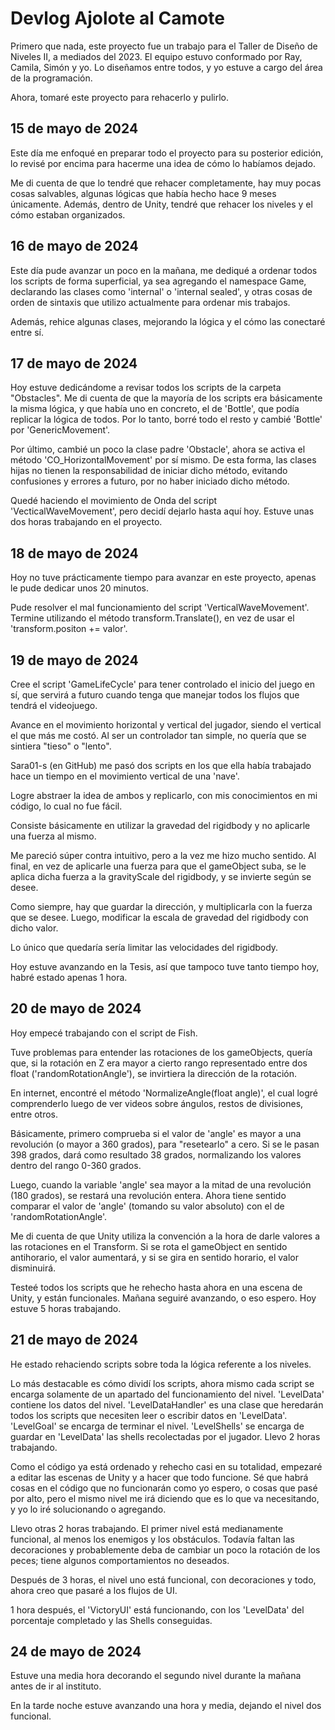 # Devlog Ajolote al Camote

Primero que nada, este proyecto fue un trabajo para el Taller de Diseño de Niveles II, a mediados del 2023. El equipo estuvo conformado por Ray, Camila, Simón y yo. Lo diseñamos entre todos, y yo estuve a cargo del área de la programación. 

Ahora, tomaré este proyecto para rehacerlo y pulirlo.

## 15 de mayo de 2024

Este día me enfoqué en preparar todo el proyecto para su posterior edición, lo revisé por encima para hacerme una idea de cómo lo habíamos dejado. 

Me di cuenta de que lo tendré que rehacer completamente, hay muy pocas cosas salvables, algunas lógicas que había hecho hace 9 meses únicamente. Además, dentro de Unity, tendré que rehacer los niveles y el cómo estaban organizados.

## 16 de mayo de 2024

Este día pude avanzar un poco en la mañana, me dediqué a ordenar todos los scripts de forma superficial, ya sea agregando el namespace Game, declarando las clases como 'internal' o 'internal sealed', y otras cosas de orden de sintaxis que utilizo actualmente para ordenar mis trabajos.

Además, rehice algunas clases, mejorando la lógica y el cómo las conectaré entre sí.

## 17 de mayo de 2024

Hoy estuve dedicándome a revisar todos los scripts de la carpeta "Obstacles". Me di cuenta de que la mayoría de los scripts era básicamente la misma lógica, y que había uno en concreto, el de 'Bottle', que podía replicar la lógica de todos. Por lo tanto, borré todo el resto y cambié 'Bottle' por 'GenericMovement'. 

Por último, cambié un poco la clase padre 'Obstacle', ahora se activa el método 'CO_HorizontalMovement' por sí mismo. De esta forma, las clases hijas no tienen la responsabilidad de iniciar dicho método, evitando confusiones y errores a futuro, por no haber iniciado dicho método.

Quedé haciendo el movimiento de Onda del script 'VecticalWaveMovement', pero decidí dejarlo hasta aquí hoy. Estuve unas dos horas trabajando en el proyecto. 

## 18 de mayo de 2024

Hoy no tuve prácticamente tiempo para avanzar en este proyecto, apenas le pude dedicar unos 20 minutos. 

Pude resolver el mal funcionamiento del script 'VerticalWaveMovement'. Termine utilizando el método transform.Translate(), en vez de usar el 'transform.positon += valor'.

## 19 de mayo de 2024

Cree el script 'GameLifeCycle' para tener controlado el inicio del juego en sí, que servirá a futuro cuando tenga que manejar todos los flujos que tendrá el videojuego. 

Avance en el movimiento horizontal y vertical del jugador, siendo el vertical el que más me costó. Al ser un controlador tan simple, no quería que se sintiera "tieso" o "lento". 

Sara01-s (en GitHub) me pasó dos scripts en los que ella había trabajado hace un tiempo en el movimiento vertical de una 'nave'. 

Logre abstraer la idea de ambos y replicarlo, con mis conocimientos en mi código, lo cual no fue fácil. 

Consiste básicamente en utilizar la gravedad del rigidbody y no aplicarle una fuerza al mismo. 

Me pareció súper contra intuitivo, pero a la vez me hizo mucho sentido. Al final, en vez de aplicarle una fuerza para que el gameObject suba, se le aplica dicha fuerza a la gravityScale del rigidbody, y se invierte según se desee.

Como siempre, hay que guardar la dirección, y multiplicarla con la fuerza que se desee. Luego, modificar la escala de gravedad del rigidbody con dicho valor.

Lo único que quedaría sería limitar las velocidades del rigidbody.

Hoy estuve avanzando en la Tesis, así que tampoco tuve tanto tiempo hoy, habré estado apenas 1 hora.

## 20 de mayo de 2024

Hoy empecé trabajando con el script de Fish. 

Tuve problemas para entender las rotaciones de los gameObjects, quería que, si la rotación en Z era mayor a cierto rango representado entre dos float ('randomRotationAngle'), se invirtiera la dirección de la rotación. 

En internet, encontré el método 'NormalizeAngle(float angle)', el cual logré comprenderlo luego de ver videos sobre ángulos, restos de divisiones, entre otros. 

Básicamente, primero comprueba si el valor de 'angle' es mayor a una revolución (o mayor a 360 grados), para "resetearlo" a cero. Si se le pasan 398 grados, dará como resultado 38 grados, normalizando los valores dentro del rango 0-360 grados.

Luego, cuando la variable 'angle' sea mayor a la mitad de una revolución (180 grados), se restará una revolución entera. Ahora tiene sentido comparar el valor de 'angle' (tomando su valor absoluto) con el de 'randomRotationAngle'.

Me di cuenta de que Unity utiliza la convención a la hora de darle valores a las rotaciones en el Transform. Si se rota el gameObject en sentido antihorario, el valor aumentará, y si se gira en sentido horario, el valor disminuirá.

Testeé todos los scripts que he rehecho hasta ahora en una escena de Unity, y están funcionales.
Mañana seguiré avanzando, o eso espero. Hoy estuve 5 horas trabajando.

## 21 de mayo de 2024

He estado rehaciendo scripts sobre toda la lógica referente a los niveles.

Lo más destacable es cómo dividí los scripts, ahora mismo cada script se encarga solamente de un apartado del funcionamiento del nivel. 'LevelData' contiene los datos del nivel. 'LevelDataHandler' es una clase que heredarán todos los scripts que necesiten leer o escribir datos en 'LevelData'. 'LevelGoal' se encarga de terminar el nivel. 'LevelShells' se encarga de guardar en 'LevelData' las shells recolectadas por el jugador. Llevo 2 horas trabajando. 

Como el código ya está ordenado y rehecho casi en su totalidad, empezaré a editar las escenas de Unity y a hacer que todo funcione. Sé que habrá cosas en el código que no funcionarán como yo espero, o cosas que pasé por alto, pero el mismo nivel me irá diciendo que es lo que va necesitando, y yo lo iré solucionando o agregando.

Llevo otras 2 horas trabajando. El primer nivel está medianamente funcional, al menos los enemigos y los obstáculos. Todavía faltan las decoraciones y probablemente deba de cambiar un poco la rotación de los peces; tiene algunos comportamientos no deseados.

Después de 3 horas, el nivel uno está funcional, con decoraciones y todo, ahora creo que pasaré a los flujos de UI.

1 hora después, el 'VictoryUI' está funcionando, con los 'LevelData' del porcentaje completado y las Shells conseguidas.

## 24 de mayo de 2024

Estuve una media hora decorando el segundo nivel durante la mañana antes de ir al instituto.

En la tarde noche estuve avanzando una hora y media, dejando el nivel dos funcional.